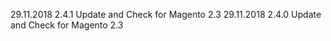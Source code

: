 29.11.2018 2.4.1
Update and Check for Magento 2.3
29.11.2018 2.4.0
Update and Check for Magento 2.3
